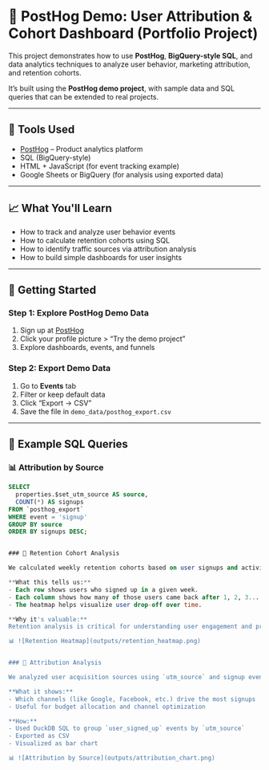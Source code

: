 # 🧠 PostHog Demo: User Attribution & Cohort Dashboard (Portfolio Project)

This project demonstrates how to use **PostHog**, **BigQuery-style SQL**, and data analytics techniques to analyze user behavior, marketing attribution, and retention cohorts.

It’s built using the **PostHog demo project**, with sample data and SQL queries that can be extended to real projects.

---

## 🔧 Tools Used

- [PostHog](https://posthog.com/) – Product analytics platform
- SQL (BigQuery-style)
- HTML + JavaScript (for event tracking example)
- Google Sheets or BigQuery (for analysis using exported data)

---

## 📈 What You'll Learn

- How to track and analyze user behavior events
- How to calculate retention cohorts using SQL
- How to identify traffic sources via attribution analysis
- How to build simple dashboards for user insights

---

## 🚀 Getting Started

### Step 1: Explore PostHog Demo Data
1. Sign up at [PostHog](https://app.posthog.com)
2. Click your profile picture > “Try the demo project”
3. Explore dashboards, events, and funnels

### Step 2: Export Demo Data
1. Go to **Events** tab
2. Filter or keep default data
3. Click “Export → CSV”
4. Save the file in `demo_data/posthog_export.csv`

---

## 🧪 Example SQL Queries

### 📊 Attribution by Source

```sql
SELECT 
  properties.$set_utm_source AS source,
  COUNT(*) AS signups
FROM `posthog_export`
WHERE event = 'signup'
GROUP BY source
ORDER BY signups DESC;


### 🔁 Retention Cohort Analysis

We calculated weekly retention cohorts based on user signups and activity logs.

**What this tells us:**
- Each row shows users who signed up in a given week.
- Each column shows how many of those users came back after 1, 2, 3... weeks.
- The heatmap helps visualize user drop-off over time.

**Why it's valuable:**
Retention analysis is critical for understanding user engagement and product stickiness.

📊 ![Retention Heatmap](outputs/retention_heatmap.png)


### 📍 Attribution Analysis

We analyzed user acquisition sources using `utm_source` and signup events.

**What it shows:**
- Which channels (like Google, Facebook, etc.) drive the most signups
- Useful for budget allocation and channel optimization

**How:**
- Used DuckDB SQL to group `user_signed_up` events by `utm_source`
- Exported as CSV
- Visualized as bar chart

📊 ![Attribution by Source](outputs/attribution_chart.png)

